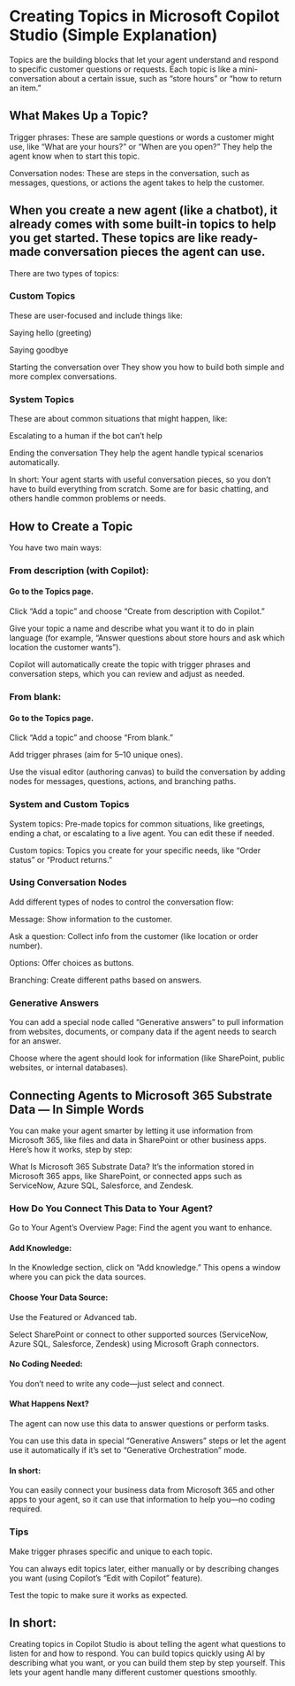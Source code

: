 # Creating Topics in Microsoft Copilot Studio (Simple Explanation)
Topics are the building blocks that let your agent understand and respond to specific customer questions or requests. Each topic is like a mini-conversation about a certain issue, such as “store hours” or “how to return an item.”

## What Makes Up a Topic?
Trigger phrases: These are sample questions or words a customer might use, like “What are your hours?” or “When are you open?” They help the agent know when to start this topic.

Conversation nodes: These are steps in the conversation, such as messages, questions, or actions the agent takes to help the customer.

## When you create a new agent (like a chatbot), it already comes with some built-in topics to help you get started. These topics are like ready-made conversation pieces the agent can use.

There are two types of topics:

### Custom Topics
These are user-focused and include things like:

Saying hello (greeting)

Saying goodbye

Starting the conversation over
They show you how to build both simple and more complex conversations.

### System Topics
These are about common situations that might happen, like:

Escalating to a human if the bot can’t help

Ending the conversation
They help the agent handle typical scenarios automatically.

In short:
Your agent starts with useful conversation pieces, so you don’t have to build everything from scratch. Some are for basic chatting, and others handle common problems or needs.




## How to Create a Topic
You have two main ways:

### From description (with Copilot):

#### Go to the Topics page.

Click “Add a topic” and choose “Create from description with Copilot.”

Give your topic a name and describe what you want it to do in plain language (for example, “Answer questions about store hours and ask which location the customer wants”).

Copilot will automatically create the topic with trigger phrases and conversation steps, which you can review and adjust as needed.

### From blank:

#### Go to the Topics page.

Click “Add a topic” and choose “From blank.”

Add trigger phrases (aim for 5–10 unique ones).

Use the visual editor (authoring canvas) to build the conversation by adding nodes for messages, questions, actions, and branching paths.

### System and Custom Topics
System topics: Pre-made topics for common situations, like greetings, ending a chat, or escalating to a live agent. You can edit these if needed.

Custom topics: Topics you create for your specific needs, like “Order status” or “Product returns.”

### Using Conversation Nodes
Add different types of nodes to control the conversation flow:

Message: Show information to the customer.

Ask a question: Collect info from the customer (like location or order number).

Options: Offer choices as buttons.

Branching: Create different paths based on answers.

### Generative Answers
You can add a special node called “Generative answers” to pull information from websites, documents, or company data if the agent needs to search for an answer.

Choose where the agent should look for information (like SharePoint, public websites, or internal databases).

## Connecting Agents to Microsoft 365 Substrate Data — In Simple Words
You can make your agent smarter by letting it use information from Microsoft 365, like files and data in SharePoint or other business apps. Here’s how it works, step by step:

What Is Microsoft 365 Substrate Data?
It’s the information stored in Microsoft 365 apps, like SharePoint, or connected apps such as ServiceNow, Azure SQL, Salesforce, and Zendesk.

### How Do You Connect This Data to Your Agent?
Go to Your Agent’s Overview Page:
Find the agent you want to enhance.

#### Add Knowledge:
In the Knowledge section, click on “Add knowledge.” This opens a window where you can pick the data sources.

#### Choose Your Data Source:

Use the Featured or Advanced tab.

Select SharePoint or connect to other supported sources (ServiceNow, Azure SQL, Salesforce, Zendesk) using Microsoft Graph connectors.

#### No Coding Needed:
You don’t need to write any code—just select and connect.

#### What Happens Next?
The agent can now use this data to answer questions or perform tasks.

You can use this data in special “Generative Answers” steps or let the agent use it automatically if it’s set to “Generative Orchestration” mode.

#### In short:
You can easily connect your business data from Microsoft 365 and other apps to your agent, so it can use that information to help you—no coding required.



### Tips
Make trigger phrases specific and unique to each topic.

You can always edit topics later, either manually or by describing changes you want (using Copilot’s “Edit with Copilot” feature).

Test the topic to make sure it works as expected.

## In short:
Creating topics in Copilot Studio is about telling the agent what questions to listen for and how to respond. You can build topics quickly using AI by describing what you want, or you can build them step by step yourself. This lets your agent handle many different customer questions smoothly.

